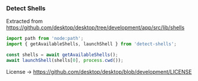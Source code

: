 ### Detect Shells

Extracted from https://github.com/desktop/desktop/tree/development/app/src/lib/shells

```javascript
import path from 'node:path';
import { getAvailableShells, launchShell } from 'detect-shells';

const shells = await getAvailableShells();
await launchShell(shells[0], process.cwd());
```

License -> https://github.com/desktop/desktop/blob/development/LICENSE
